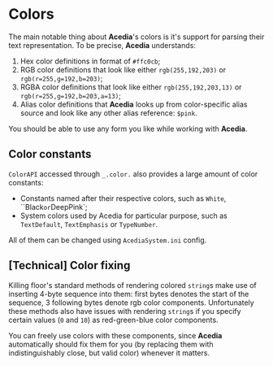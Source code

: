 # Colors

The main notable thing about **Acedia**'s colors is it's support for parsing their text representation. To be precise, **Acedia** understands:

1. Hex color definitions in format of `#ffc0cb`;
2. RGB color definitions that look like either `rgb(255,192,203)` or `rgb(r=255,g=192,b=203)`;
3. RGBA color definitions that look like either `rgb(255,192,203,13)` or `rgb(r=255,g=192,b=203,a=13)`;
4. Alias color definitions that **Acedia** looks up from color-specific alias source and look like any other alias reference: `$pink`.

You should be able to use any form you like while working with **Acedia**.

## Color constants

`ColorAPI` accessed through `_.color.` also provides a large amount of color constants:

* Constants named after their respective colors, such as `White`, ``Black` or `DeepPink`;
* System colors used by Acedia for particular purpose, such as `TextDefault`, `TextEmphasis` or `TypeNumber`.

All of them can be changed using `AcediaSystem.ini` config.

## [Technical] Color fixing

Killing floor's standard methods of rendering colored `string`s make use of inserting 4-byte sequence into them: first bytes denotes the start of the sequence, 3 following bytes denote rgb color components. Unfortunately these methods also have issues with rendering `string`s if you specify certain values (`0` and `10`) as red-green-blue color components.

You can freely use colors with these components, since **Acedia** automatically should fix them for you (by replacing them with indistinguishably close, but valid color) whenever it matters.
